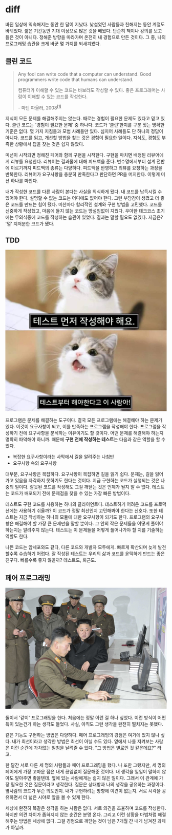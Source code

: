 # diff

바뀐 일상에 익숙해지는 동안 한 달이 지났다. 낯설었던 사람들과 친해지는 동안 계절도 바뀌었다. 짧은 기간동안 기대 이상으로 많은 것을 배웠다. 단순히 책이나 강의를 보고 들은 것이 아니다. 정해준 방향을 따라가며 온전히 내 경험으로 만든 것이다. 그 중, 나의 프로그래밍 습관을 크게 바꾼 몇 가지를 되새겨봤다.

## 클린 코드

> Any fool can write code that a computer can understand. Good programmers write code that humans can understand.
>
> 컴퓨터가 이해할 수 있는 코드는 바보라도 작성할 수 있다. 좋은 프로그래머는 사람이 이해할 수 있는 코드를 작성한다.
>
> \- 마틴 파울러, 2008<sup>[[1]][martin-fowler-quote]</sup>

지식이 모든 문제를 해결해주지는 않는다. 때로는 경험이 필요한 문제도 있다고 믿고 있다. 클린 코드는 '경험이 필요한 문제' 중 하나다. 코드가 '클린'한지를 구분 짓는 명확한 기준은 없다. 몇 가지 지침들과 모범 사례들만 있다. 심지어 사례들도 단 하나의 정답이 아니다. 코드를 읽고, 개선할 방법을 찾는 것은 경험이 필요한 일이다. 지식도, 경험도 부족한 상황에서 답을 찾는 것은 쉽지 않았다.

미션이 시작되면 정해진 페어와 함께 구현을 시작한다. 구현을 마치면 배정된 리뷰어에게 리뷰를 요청한다. 리뷰어는 결과물에 대해 피드백을 준다. 변수명에서부터 설계 전반에 이르기까지 피드백의 종류는 다양하다. 피드백을 반영하고 리뷰를 요청하는 과정을 반복한다. 리뷰어가 요구사항을 충분히 만족한다고 판단하면 PR을 머지한다. 이렇게 미션 하나를 마친다.

내가 작성한 코드를 다른 사람이 본다는 사실을 의식하게 됐다. 내 코드를 납득시킬 수 있어야 한다. 설명할 수 없는 코드는 어디에도 없어야 한다. 그런 부담감이 생겼고 더 좋은 코드를 만드는 힘이 됐다. 미션마다 합리적인 설계와 구현 방법을 고민했다. 코드를 신중하게 작성했고, 마음에 들지 않는 코드는 망설임없이 지웠다. 우아한 테크코스 초기에는 무의식중에 코드를 작성하는 습관이 있었다. 결과는 말할 필요도 없겠다. 지금은? '덜' 지저분한 코드가 됐다.

## TDD

![테스트부터 작성해야 해요][img-test-first]

프로그램은 문제를 해결하는 도구이다. 결국 모든 프로그램에는 해결해야 하는 문제가 있다. 이것이 요구사항이 되고, 이를 만족하는 프로그램을 작성해야 한다. 프로그램을 작성하기 전에 요구사항을 분석하는 이유이기도 할 것이다. 어떤 문제를 해결해야 하는지 명확히 파악해야 하니까. 때문에 **구현 전에 작성하는 테스트**는 다음과 같은 역할을 할 수 있다.

* 복잡한 요구사항이라는 사막에서 길을 알려주는 나침반
* 요구사항 속의 요구사항

대부분, 요구사항은 복잡하다. 요구사항이 복잡하면 길을 잃기 쉽다. 문제는, 길을 잃어가고 있음을 자각하지 못하기도 한다는 것이다. 지금 구현하는 코드가 실행되는 것은 나중의 일이다. 잘못된 코드를 작성해도 그걸 깨닫는 것은 언제가 될지 알 수 없다. 테스트는 코드가 배포되기 전에 문제점을 찾을 수 있는 가장 빠른 방법이다.

테스트도 구현 코드를 사용하는 하나의 클라이언트다. 테스트하기 어려운 코드를 프로덕션에는 사용하기 쉬울까? 이 코드가 정말 최선인지 고민해봐야 한다는 신호다. 또한 테스트는 지금 작성하는 하나의 모듈에 대한 요구사항이 되기도 한다. 프로그램의 요구사항은 해결해야 할 가장 큰 문제만을 말할 뿐이다. 그 안의 작은 문제들을 어떻게 풀어야 하는지는 알려주지 않는다. 테스트는 이 문제들을 어떻게 풀어나가야 할 지를 기술하는 역할도 한다.

나쁜 코드는 암세포와도 같다, 다른 코드와 개발자 모두에게. 빠르게 확산되며 늦게 발견할수록 수습하기 어렵다. 잘 작성된 테스트는 우리의 삶과 코드를 윤택하게 만드는 좋은 친구다. 빠를수록 좋지 않을까? 테스트도, 퇴근도.

## 페어 프로그래밍

![페어 프로그래밍][img-pair-programming]

둘이서 '같이' 프로그래밍을 한다. 처음에는 정말 이런 걸 하나 싶었다. 이런 방식이 어떤 득이 있는건가 하는 생각도 들었다. 사실, 아직도 그런 생각을 완전히 떨치지는 못했다.

같은 기능도 구현하는 방법은 다양하다. 페어 프로그래밍의 강점은 여기에 있지 않나 싶다. 내가 최선이라고 생각한 방법은 최선이 아닐 수도 있다. 옆에서 나를 지켜보는 사람은 이런 순간에 가차없는 일침을 날려줄 수 있다. "그 방법은 별로인 것 같은데요?" 라고.

한 달간 서로 다른 세 명의 사람들과 페어 프로그래밍을 했다. 나 또한 그랬지만, 세 명의 페어에게 가장 고마운 점은 내게 끊임없이 질문해준 것이다. 내 생각을 일일이 말하지 않아도 알아주면 좋을텐데. 옆에 있는 사람에게는 쉽지 않은 일이다. 그래서 이 관계에 가장 필요한 것은 질문이라고 생각한다. 질문은 상대방과 나의 생각을 공유하는 과정이다. 옆사람의 코드가 무슨 의도인지. 내가 구현하려는 방향에 이견이 없는지. 서로 시각을 공유하면서 더 넓은 시야로 앞을 볼 수 있게 한다.

세상에 완전히 똑같은 생각을 하는 사람은 없다. 서로 의견을 조율하며 코드를 작성한다. 하지만 의견 차이가 좁혀지지 않는 순간은 분명 온다. 그리고 이런 상황을 마법처럼 해결해주는 방법은 세상에 없다. 그걸 경험으로 깨닫는 것이 남은 7개월 간 내게 남겨진 과제가 아닐까.


[martin-fowler-quote]: https://en.wikiquote.org/wiki/Martin_Fowler

[img-test-first]: img/test_first!.png
[img-pair-programming]: img/pair-programming.jpg